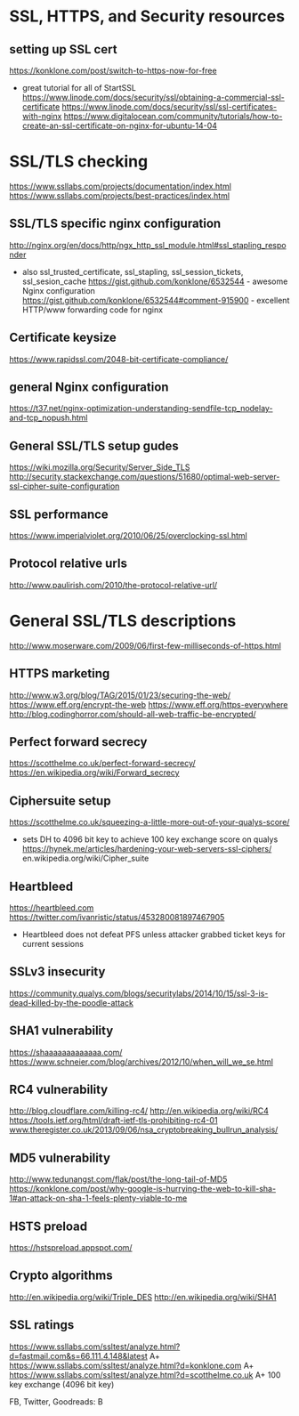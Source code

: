 # SSL, HTTPS, and Security resources

## setting up SSL cert
https://konklone.com/post/switch-to-https-now-for-free
 - great tutorial for all of StartSSL
https://www.linode.com/docs/security/ssl/obtaining-a-commercial-ssl-certificate
https://www.linode.com/docs/security/ssl/ssl-certificates-with-nginx
https://www.digitalocean.com/community/tutorials/how-to-create-an-ssl-certificate-on-nginx-for-ubuntu-14-04

# SSL/TLS checking
https://www.ssllabs.com/projects/documentation/index.html
https://www.ssllabs.com/projects/best-practices/index.html

## SSL/TLS specific nginx configuration
http://nginx.org/en/docs/http/ngx_http_ssl_module.html#ssl_stapling_responder
  - also ssl_trusted_certificate, ssl_stapling, ssl_session_tickets, ssl_sesion_cache
https://gist.github.com/konklone/6532544 - awesome Nginx configuration
https://gist.github.com/konklone/6532544#comment-915900 - excellent HTTP/www forwarding code for nginx

## Certificate keysize
https://www.rapidssl.com/2048-bit-certificate-compliance/

## general Nginx configuration
https://t37.net/nginx-optimization-understanding-sendfile-tcp_nodelay-and-tcp_nopush.html

## General SSL/TLS setup gudes
https://wiki.mozilla.org/Security/Server_Side_TLS
http://security.stackexchange.com/questions/51680/optimal-web-server-ssl-cipher-suite-configuration

## SSL performance
https://www.imperialviolet.org/2010/06/25/overclocking-ssl.html

## Protocol relative urls
http://www.paulirish.com/2010/the-protocol-relative-url/

# General SSL/TLS descriptions
http://www.moserware.com/2009/06/first-few-milliseconds-of-https.html

## HTTPS marketing
http://www.w3.org/blog/TAG/2015/01/23/securing-the-web/
https://www.eff.org/encrypt-the-web
https://www.eff.org/https-everywhere
http://blog.codinghorror.com/should-all-web-traffic-be-encrypted/

## Perfect forward secrecy
https://scotthelme.co.uk/perfect-forward-secrecy/
https://en.wikipedia.org/wiki/Forward_secrecy

## Ciphersuite setup
https://scotthelme.co.uk/squeezing-a-little-more-out-of-your-qualys-score/
  - sets DH to 4096 bit key to achieve 100 key exchange score on qualys
https://hynek.me/articles/hardening-your-web-servers-ssl-ciphers/
en.wikipedia.org/wiki/Cipher_suite

## Heartbleed
https://heartbleed.com
https://twitter.com/ivanristic/status/453280081897467905
  - Heartbleed does not defeat PFS unless attacker grabbed ticket keys for current sessions

## SSLv3 insecurity
https://community.qualys.com/blogs/securitylabs/2014/10/15/ssl-3-is-dead-killed-by-the-poodle-attack

## SHA1 vulnerability
https://shaaaaaaaaaaaaa.com/
https://www.schneier.com/blog/archives/2012/10/when_will_we_se.html

## RC4 vulnerability
http://blog.cloudflare.com/killing-rc4/
http://en.wikipedia.org/wiki/RC4
https://tools.ietf.org/html/draft-ietf-tls-prohibiting-rc4-01
www.theregister.co.uk/2013/09/06/nsa_cryptobreaking_bullrun_analysis/

## MD5 vulnerability
http://www.tedunangst.com/flak/post/the-long-tail-of-MD5
https://konklone.com/post/why-google-is-hurrying-the-web-to-kill-sha-1#an-attack-on-sha-1-feels-plenty-viable-to-me

## HSTS preload
https://hstspreload.appspot.com/

## Crypto algorithms
http://en.wikipedia.org/wiki/Triple_DES
http://en.wikipedia.org/wiki/SHA1

## SSL ratings
https://www.ssllabs.com/ssltest/analyze.html?d=fastmail.com&s=66.111.4.148&latest A+
https://www.ssllabs.com/ssltest/analyze.html?d=konklone.com A+
https://www.ssllabs.com/ssltest/analyze.html?d=scotthelme.co.uk A+ 100 key exchange (4096 bit key)

FB, Twitter, Goodreads: B
